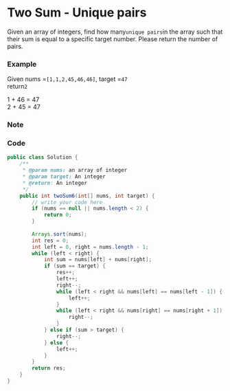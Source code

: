 # Two Sum - Unique pairs

Given an array of integers, find how many`unique pairs`in the array such that their sum is equal to a specific target number. Please return the number of pairs.

### Example

Given nums =`[1,1,2,45,46,46]`, target =`47`  
return`2`

1 + 46 = 47  
2 + 45 = 47

### Note



### Code

```java
public class Solution {
    /**
     * @param nums: an array of integer
     * @param target: An integer
     * @return: An integer
     */
    public int twoSum6(int[] nums, int target) {
        // write your code here
        if (nums == null || nums.length < 2) {
            return 0;
        }
        
        Arrays.sort(nums);
        int res = 0;
        int left = 0, right = nums.length - 1;
        while (left < right) {
            int sum = nums[left] + nums[right];
            if (sum == target) {
                res++;
                left++;
                right--;
                while (left < right && nums[left] == nums[left - 1]) {
                    left++;
                }
                while (left < right && nums[right] == nums[right + 1]) {
                    right--;
                }
            } else if (sum > target) {
                right--;
            } else {
                left++;
            }
        }
        return res;
    }
}
```



